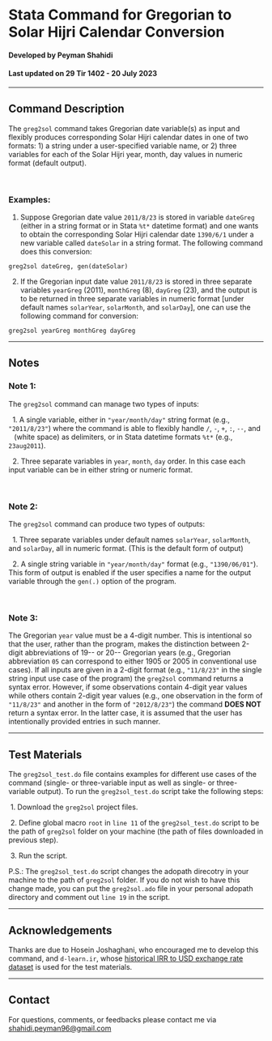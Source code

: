 # Stata Command for Gregorian to Solar Hijri Calendar Conversion
#### Developed by Peyman Shahidi
#### Last updated on 29 Tir 1402 - 20 July 2023

*******************************************************************************
## Command Description
The `greg2sol` command takes Gregorian date variable(s) as input and flexibly produces corresponding Solar Hijri calendar dates in one of two formats: 1) a string under a user-specified variable name, or 2) three variables for each of the Solar Hijri year, month, day values in numeric format (default output).

<br>

### Examples:
1. Suppose Gregorian date value `2011/8/23` is stored in variable `dateGreg` (either in a string format or in Stata `%t*` datetime format) and one wants to obtain the corresponding Solar Hijri calendar date `1390/6/1` under a new variable called `dateSolar` in a string format. The following command does this conversion:
```
greg2sol dateGreg, gen(dateSolar)
```
2. If the Gregorian input date value `2011/8/23` is stored in three separate variables `yearGreg` (2011), `monthGreg` (8), `dayGreg` (23), and the output is to be returned in three separate variables in numeric format [under default names `solarYear`, `solarMonth`, and `solarDay`], one can use the following command for conversion:
```
greg2sol yearGreg monthGreg dayGreg
```
*******************************************************************************
## Notes

### Note 1: 
The `greg2sol` command can manage two types of inputs:

&nbsp; 1. A single variable, either in `"year/month/day"` string format (e.g., `"2011/8/23"`) where the command is able to flexibly handle `/`, `-`, `+`, `:`,  `--`, and <code>&nbsp;</code> (white space) as delimiters, or in Stata datetime formats `%t*` (e.g., `23aug2011`).

&nbsp; 2. Three separate variables in `year`, `month`, `day` order. In this case each input variable can be in either string or numeric format.

<br>

### Note 2:
The `greg2sol` command can produce two types of outputs:

&nbsp; 1. Three separate variables under default names `solarYear`, `solarMonth`, and `solarDay`, all in numeric format. (This is the default form of output)

&nbsp; 2. A single string variable in `"year/month/day"` format (e.g., `"1390/06/01"`). This form of output is enabled if the user specifies a name for the output variable through the `gen(.)` option of the program.

<br>

### Note 3:
The Gregorian `year` value must be a 4-digit number. This is intentional so that the user, rather than the program, makes the distinction between 2-digit abbreviations of 19-- or 20-- Gregorian years (e.g., Gregorian abbreviation `05` can correspond to either 1905 or 2005 in conventional use cases). If all inputs are given in a 2-digit format (e.g., `"11/8/23"` in the single string input use case of the program) the `greg2sol` command returns a syntax error. However, if some observations contain 4-digit year values while others contain 2-digit year values (e.g., one observation in the form of `"11/8/23"` and another in the form of `"2012/8/23"`) the command **DOES NOT** return a syntax error. In the latter case, it is assumed that the user has intentionally provided entries in such manner.


*******************************************************************************
## Test Materials 
The `greg2sol_test.do` file contains examples for different use cases of the command (single- or three-variable input as well as single- or three-variable output). To run the `greg2sol_test.do` script take the following steps:

&nbsp;1. Download the `greg2sol` project files.

&nbsp;2. Define global macro `root` in `line 11` of the `greg2sol_test.do` script to be the path of `greg2sol` folder on your machine (the path of files downloaded in previous step).

&nbsp;3. Run the script.

P.S.: The `greg2sol_test.do` script changes the adopath direcotry in your machine to the path of `greg2sol` folder. If you do not wish to have this change made, you can put the `greg2sol.ado` file in your personal adopath directory and comment out `line 19` in the script.


*******************************************************************************
## Acknowledgements
Thanks are due to Hosein Joshaghani, who encouraged me to develop this command, and `d-learn.ir`, whose [historical IRR to USD exchange rate dataset](https://d-learn.ir/p/usd-price/) is used for the test materials.


*******************************************************************************
## Contact
For questions, comments, or feedbacks please contact me via shahidi.peyman96@gmail.com